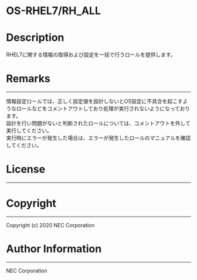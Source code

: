 OS-RHEL7/RH_ALL
=======================================================
# Description
RHEL7に関する情報の取得および設定を一括で行うロールを提供します。

# Remarks
-------
情報設定ロールでは、正しく設定値を設計しないとOS設定に不具合を起こすようなロールなどをコメントアウトしており処理が実行されないようになっております。<br>
設計を行い問題がないと判断されたロールについては、コメントアウトを外して実行してください。<br>
実行時にエラーが発生した場合は、エラーが発生したロールのマニュアルを確認してください。

# License
-------

# Copyright
---------
Copyright (c) 2020 NEC Corporation

# Author Information
------------------
NEC Corporation
